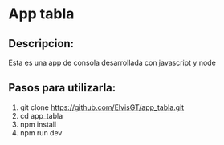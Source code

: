 # App tabla

## Descripcion:
Esta es una app de consola desarrollada con javascript y node

## Pasos para utilizarla:
1. git clone https://github.com/ElvisGT/app_tabla.git
2. cd app_tabla
3. npm install
4. npm run dev
